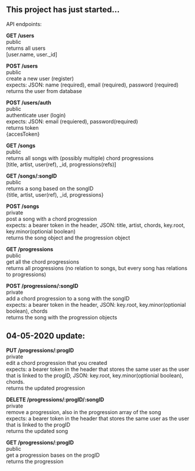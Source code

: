 ## This project has just started...

API endpoints:

**GET /users**  
public  
returns all users  
[user.name, user._id]

**POST /users**  
public  
create a new user (register)  
expects: JSON: name (required), email (required), password (required)  
returns the user from database

**POST /users/auth**  
public  
authenticate user (login)  
expects: JSON: email (requiered), password(required)  
returns token  
{accesToken}

**GET /songs**  
public  
returns all songs with (possibly multiple) chord progressions  
[title, artist, user(ref), _id, progressions(refs)]  

**GET /songs/:songID**  
public  
returns a song based on the songID  
{title, artist, user(ref), _id, progressions}  

**POST /songs**  
private  
post a song with a chord progression  
expects: a bearer token in the header, JSON: title, artist, chords, key.root, key.minor(optionial boolean)  
returns the song object and the progression object

**GET /progressions**  
public  
get all the chord progressions  
returns all progressions (no relation to songs, but every song has relations to progressions)

**POST /progressions/:songID**  
private  
add a chord progression to a song with the songID  
expects: a bearer token in the header, JSON: key.root, key.minor(optionial boolean), chords  
returns the song with the progression objects

## 04-05-2020 update:  

**PUT /progressions/:progID**  
private  
edit a chord progression that you created  
expects: a bearer token in the header that stores the same user as the user that is linked to the progID, JSON: key.root, key.minor(optionial boolean), chords.  
returns the updated progression

**DELETE /progressions/:progID/:songID**  
private  
remove a progression, also in the progression array of the song  
expects: a bearer token in the header that stores the same user as the user that is linked to the progID  
returns the updated song

**GET /progressions/:progID**  
public  
get a progression bases on the progID  
returns the progression
    
